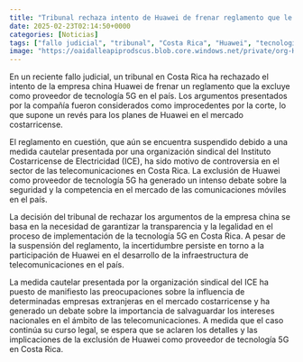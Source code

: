 ```yaml
---
title: "Tribunal rechaza intento de Huawei de frenar reglamento que le excluye como proveedor de 5G en Costa Rica"
date: 2025-02-23T02:14:50+0000
categories: [Noticias]
tags: ["fallo judicial", "tribunal", "Costa Rica", "Huawei", "tecnología 5G", "reglamento", "exclusión", "proveedor", "controversia", "telecomunicaciones", "seguridad", "competencia", "mercado", "decisión", "transparencia", "legalidad", "proceso", "implementación", "infraestructura"]
image: "https://oaidalleapiprodscus.blob.core.windows.net/private/org-HKmKxpuNw3Y88lm4EBrIPq0n/user-ZwiCXOggLL8ZNNKE2g7rXFmV/img-aRZRHUVgfsU7NvHmeP4Ujp5a.png?st=2025-02-23T01%3A14%3A50Z&se=2025-02-23T03%3A14%3A50Z&sp=r&sv=2024-08-04&sr=b&rscd=inline&rsct=image/png&skoid=d505667d-d6c1-4a0a-bac7-5c84a87759f8&sktid=a48cca56-e6da-484e-a814-9c849652bcb3&skt=2025-02-22T19%3A55%3A07Z&ske=2025-02-23T19%3A55%3A07Z&sks=b&skv=2024-08-04&sig=kdGQnKFBsjrqwg3VhFiVePNZNQkclDcNdbupcGBRgTc%3D"
---
```


En un reciente fallo judicial, un tribunal en Costa Rica ha rechazado el intento de la empresa china Huawei de frenar un reglamento que la excluye como proveedor de tecnología 5G en el país. Los argumentos presentados por la compañía fueron considerados como improcedentes por la corte, lo que supone un revés para los planes de Huawei en el mercado costarricense.

El reglamento en cuestión, que aún se encuentra suspendido debido a una medida cautelar presentada por una organización sindical del Instituto Costarricense de Electricidad (ICE), ha sido motivo de controversia en el sector de las telecomunicaciones en Costa Rica. La exclusión de Huawei como proveedor de tecnología 5G ha generado un intenso debate sobre la seguridad y la competencia en el mercado de las comunicaciones móviles en el país.

La decisión del tribunal de rechazar los argumentos de la empresa china se basa en la necesidad de garantizar la transparencia y la legalidad en el proceso de implementación de la tecnología 5G en Costa Rica. A pesar de la suspensión del reglamento, la incertidumbre persiste en torno a la participación de Huawei en el desarrollo de la infraestructura de telecomunicaciones en el país.

La medida cautelar presentada por la organización sindical del ICE ha puesto de manifiesto las preocupaciones sobre la influencia de determinadas empresas extranjeras en el mercado costarricense y ha generado un debate sobre la importancia de salvaguardar los intereses nacionales en el ámbito de las telecomunicaciones. A medida que el caso continúa su curso legal, se espera que se aclaren los detalles y las implicaciones de la exclusión de Huawei como proveedor de tecnología 5G en Costa Rica.
    